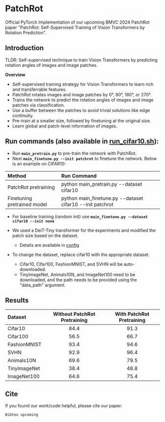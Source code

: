 # PatchRot
Official PyTorch Implementation of our upcoming BMVC 2024 PatchRot paper "PatchRot: Self-Supervised Training of Vision Transformers by Rotation Prediction". <br>

## Introduction
TLDR: Self-supervised technique to train Vision Transformers by predicting rotation angles of images and image patches.

**Overview**
- Self-supervised training strategy for Vision Transformers to learn rich and transferrable features.
- PatchRot rotates images and image patches by 0°, 90°, 180°, or 270°.
- Trains the network to predict the rotation angles of images and image patches via classification.
- Use a buffer between the patches to avoid trivial solutions like edge continuity.
- Pre-train at a smaller size, followed by finetuning at the original size.
- Learn global and patch-level information of images.

## Run commands (also available in <a href="run_cifar10.sh">run_cifar10.sh</a>):
- Run <strong>`main_pretrain.py`</strong> to pre-train the network with PatchRot.
- Next <strong>`main_finetune.py --init patchrot`</strong> to finetune the network.
Below is an example on CIFAR10:

| Method | Run Command |
| :---         | :---         |
| PatchRot pretraining | python main_pretrain.py --dataset cifar10 |
| Finetuning pretrained model | python main_finetune.py --dataset cifar10 --init patchrot |
- For baseline training (random init) use <strong>`main_finetune.py --dataset cifar10 --init none`</strong>
- We used a DeiT-Tiny transformer for the experiments and modified the patch size based on the dataset.
   - Details are available in <a href="https://github.com/s-chh/PatchRot/tree/main/config">config</a>

- To change the dataset, replace cifar10 with the appropriate dataset. <br>
   - Cifar10, Cifar100, FashionMNIST, and SVHN will be auto-downloaded.
   - TinyImageNet, Animals10N, and ImageNet100 need to be downloaded, and the path needs to be provided using the "data_path" argument.  

## Results
| Dataset | Without PatchRot Pretraining | With PatchRot Pretraining |
| :---         |     :---:      |     :---:      |
| Cifar10 | 84.4 | 91.3 |
| Cifar100 | 56.5 | 66.7 |
| FashionMNIST | 93.4 | 94.6|
| SVHN | 92.9 | 96.4 |
| Animals10N | 69.6 | 79.5 |
| TinyImageNet | 38.4 | 48.8 |
| ImageNet100 | 64.6 | 75.4 |

## Cite
If you found our work/code helpful, please cite our paper:
```
Bibtex upcoming
```
